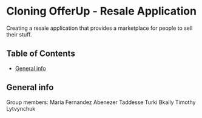# Cloning OfferUp - Resale Application
Creating a resale application that provides a marketplace for people to sell their stuff. 

## Table of Contents
* [General info](#general-info)

## General info
Group members:
Maria Fernandez
Abenezer Taddesse
Turki Bkaily
Timothy Lytvynchuk
